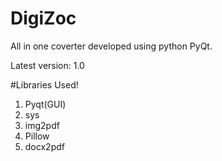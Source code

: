 # DigiZoc
 All in one coverter developed using python PyQt.
 
 Latest version: 1.0
 
 #Libraries Used!
 1. Pyqt(GUI)
 2. sys
 3. img2pdf
 4. Pillow
 5. docx2pdf
 
 
